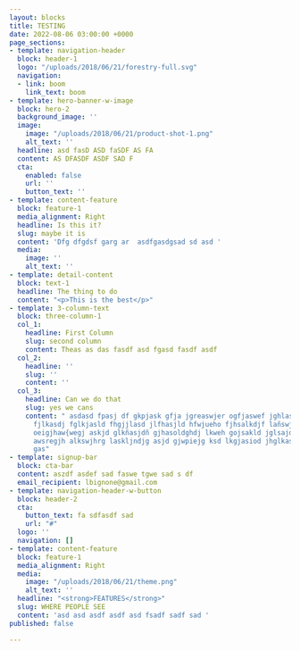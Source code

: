 ```yaml
---
layout: blocks
title: TESTING
date: 2022-08-06 03:00:00 +0000
page_sections:
- template: navigation-header
  block: header-1
  logo: "/uploads/2018/06/21/forestry-full.svg"
  navigation:
  - link: boom
    link_text: boom
- template: hero-banner-w-image
  block: hero-2
  background_image: ''
  image:
    image: "/uploads/2018/06/21/product-shot-1.png"
    alt_text: ''
  headline: asd fasD ASD faSDF AS FA
  content: AS DFASDF ASDF SAD F
  cta:
    enabled: false
    url: ''
    button_text: ''
- template: content-feature
  block: feature-1
  media_alignment: Right
  headline: Is this it?
  slug: maybe it is
  content: 'Dfg dfgdsf garg ar  asdfgasdgsad sd asd '
  media:
    image: ''
    alt_text: ''
- template: detail-content
  block: text-1
  headline: The thing to do
  content: "<p>This is the best</p>"
- template: 3-column-text
  block: three-column-1
  col_1:
    headline: First Column
    slug: second column
    content: Theas as das fasdf asd fgasd fasdf asdf
  col_2:
    headline: ''
    slug: ''
    content: ''
  col_3:
    headline: Can we do that
    slug: yes we cans
    content: " asdasd fpasj df gkpjask gfja jgreaswjer ogfjaswef jghlaswhjef klsajdk
      fjlkasdj fglkjasld fhgjjlasd jlfhasjld hfwjueho fjhsalkdjf lañswje ofgahjsw
      oeigjhaw{wegj askjd glkñasjdñ gjhasoldghdj lkweh gojsakld jglsajd gasjdl ghasjldghd
      awsregjh alkswjhrg laskljndjg asjd gjwpiejg ksd lkgjasiod jhglkasdolg jhwe gnslakd
      gas"
- template: signup-bar
  block: cta-bar
  content: aszdf asdef sad faswe tgwe sad s df
  email_recipient: lbignone@gmail.com
- template: navigation-header-w-button
  block: header-2
  cta:
    button_text: fa sdfasdf sad
    url: "#"
  logo: ''
  navigation: []
- template: content-feature
  block: feature-1
  media_alignment: Right
  media:
    image: "/uploads/2018/06/21/theme.png"
    alt_text: ''
  headline: "<strong>FEATURES</strong>"
  slug: WHERE PEOPLE SEE
  content: 'asd asd asdf asdf asd fsadf sadf sad '
published: false

---
```

